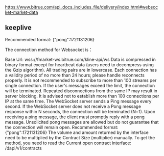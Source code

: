 
https://www.bitrue.com/api_docs_includes_file/delivery/index.html#websocket-market-data

## keeplive

 Recommended format: {"pong":1721131206}

 


The connection method for Websocket is：

Base Url: wss://fmarket-ws.bitrue.com/kline-api/ws
Data is compressed in binary format except for heartbeat data (users need to decompress using the Gzip algorithm).
All trading pairs are in lowercase.
Each connection has a validity period of no more than 24 hours; please handle reconnects properly.
It is not recommended to subscribe to more than 100 streams per single connection.
If the user's messages exceed the limit, the connection will be terminated. Repeated disconnections from the same IP may result in server blocking.
It is advised not to establish more than 100 connections per IP at the same time.
The WebSocket server sends a Ping message every second.
If the WebSocket server does not receive a Pong message response within N seconds, the connection will be terminated (N=1).
Upon receiving a ping message, the client must promptly reply with a pong message.
Unsolicited pong messages are allowed but do not guarantee that the connection will remain open. Recommended format: {"pong":1721131206}
The volume and amount returned by the interface need to be multiplied by the Contract Size (multiplier) manually.
To get the method, you need to read the Current open contract interface: /dapi/v1/contracts
